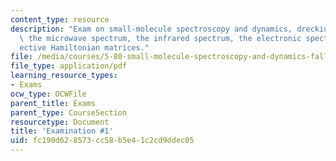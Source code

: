 ```yaml
---
content_type: resource
description: "Exam on small-molecule spectroscopy and dynamics, dreckium monoxide,\
  \ the microwave spectrum, the infrared spectrum, the electronic spectrum, and e\uFB00\
  ective Hamiltonian matrices."
file: /media/courses/5-80-small-molecule-spectroscopy-and-dynamics-fall-2008/fc190d628573cc58b5e41c2cd9ddec05_exam1_1978.pdf
file_type: application/pdf
learning_resource_types:
- Exams
ocw_type: OCWFile
parent_title: Exams
parent_type: CourseSection
resourcetype: Document
title: 'Examination #1'
uid: fc190d62-8573-cc58-b5e4-1c2cd9ddec05
---
```

